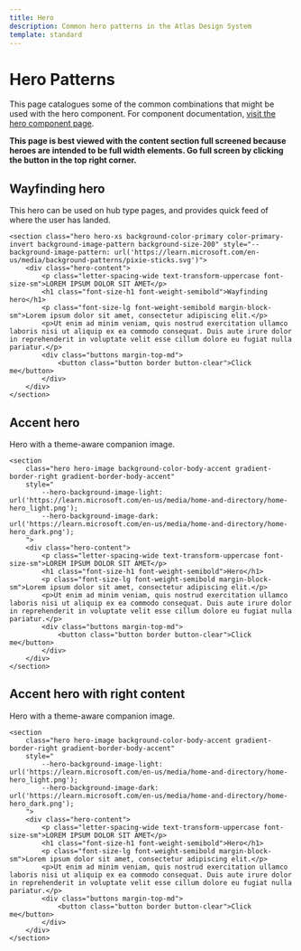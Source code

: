 ```yaml
---
title: Hero
description: Common hero patterns in the Atlas Design System
template: standard
---
```


# Hero Patterns

This page catalogues some of the common combinations that might be used with the hero component. For component documentation, [visit the hero component page](../components/hero.md).

**This page is best viewed with the content section full screened because heroes are intended to be full width elements. Go full screen by clicking the button in the top right corner.**

## Wayfinding hero

This hero can be used on hub type pages, and provides quick feed of where the user has landed.

```html-no-indent
<section class="hero hero-xs background-color-primary color-primary-invert background-image-pattern background-size-200" style="--background-image-pattern: url('https://learn.microsoft.com/en-us/media/background-patterns/pixie-sticks.svg')">
	<div class="hero-content">
		<p class="letter-spacing-wide text-transform-uppercase font-size-sm">LOREM IPSUM DOLOR SIT AMET</p>
		<h1 class="font-size-h1 font-weight-semibold">Wayfinding hero</h1>
		<p class="font-size-lg font-weight-semibold margin-block-sm">Lorem ipsum dolor sit amet, consectetur adipiscing elit.</p>
		<p>Ut enim ad minim veniam, quis nostrud exercitation ullamco laboris nisi ut aliquip ex ea commodo consequat. Duis aute irure dolor in reprehenderit in voluptate velit esse cillum dolore eu fugiat nulla pariatur.</p>
		<div class="buttons margin-top-md">
			<button class="button border button-clear">Click me</button>
		</div>
	</div>
</section>
```

## Accent hero

Hero with a theme-aware companion image.

```html-no-indent
<section
    class="hero hero-image background-color-body-accent gradient-border-right gradient-border-body-accent"
    style="
        --hero-background-image-light: url('https://learn.microsoft.com/en-us/media/home-and-directory/home-hero_light.png');
        --hero-background-image-dark: url('https://learn.microsoft.com/en-us/media/home-and-directory/home-hero_dark.png');
    ">
	<div class="hero-content">
		<p class="letter-spacing-wide text-transform-uppercase font-size-sm">LOREM IPSUM DOLOR SIT AMET</p>
		<h1 class="font-size-h1 font-weight-semibold">Hero</h1>
		<p class="font-size-lg font-weight-semibold margin-block-sm">Lorem ipsum dolor sit amet, consectetur adipiscing elit.</p>
		<p>Ut enim ad minim veniam, quis nostrud exercitation ullamco laboris nisi ut aliquip ex ea commodo consequat. Duis aute irure dolor in reprehenderit in voluptate velit esse cillum dolore eu fugiat nulla pariatur.</p>
		<div class="buttons margin-top-md">
			<button class="button border button-clear">Click me</button>
		</div>
	</div>
</section>
```

## Accent hero with right content

Hero with a theme-aware companion image.

```html-no-indent
<section
    class="hero hero-image background-color-body-accent gradient-border-right gradient-border-body-accent"
    style="
        --hero-background-image-light: url('https://learn.microsoft.com/en-us/media/home-and-directory/home-hero_light.png');
        --hero-background-image-dark: url('https://learn.microsoft.com/en-us/media/home-and-directory/home-hero_dark.png');
    ">
	<div class="hero-content">
		<p class="letter-spacing-wide text-transform-uppercase font-size-sm">LOREM IPSUM DOLOR SIT AMET</p>
		<h1 class="font-size-h1 font-weight-semibold">Hero</h1>
		<p class="font-size-lg font-weight-semibold margin-block-sm">Lorem ipsum dolor sit amet, consectetur adipiscing elit.</p>
		<p>Ut enim ad minim veniam, quis nostrud exercitation ullamco laboris nisi ut aliquip ex ea commodo consequat. Duis aute irure dolor in reprehenderit in voluptate velit esse cillum dolore eu fugiat nulla pariatur.</p>
		<div class="buttons margin-top-md">
			<button class="button border button-clear">Click me</button>
		</div>
	</div>
</section>
```
